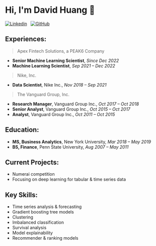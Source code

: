 # Hi, I'm David Huang 👋

[![Linkedin](https://img.shields.io/badge/LinkedIn-0077B5?style=for-the-badge&logo=linkedin&logoColor=white)](https://www.linkedin.com/in/davidihuang/)
&nbsp;
[![GitHub](https://img.shields.io/badge/GitHub-100000?style=for-the-badge&logo=github&logoColor=white)](https://github.com/hiydavid?tab=repositories)

## Experiences:
> Apex Fintech Solutions, a PEAK6 Company
* **Senior Machine Learning Scientist**, *Since Dec 2022*
* **Machine Learning Scientist**, *Sep 2021 – Dec 2022*
> Nike, Inc.
* **Data Scientist**, Nike Inc., *Nov 2018 – Sep 2021*
> The Vanguard Group, Inc.
* **Research Manager**, Vanguard Group Inc., *Oct 2017 – Oct 2018*
* **Senior Analyst**, Vanguard Group Inc., *Oct 2015 – Oct 2017*
* **Analyst**, Vanguard Group Inc., *Oct 2011 – Oct 2015*

## Education:
* **MS, Business Analytics**, New York University, *Mar 2018 – May 2019*
* **BS, Finance**, Penn State University, *Aug 2007 – May 2011*

## Current Projects:
* Numerai competition
* Focusing on deep learning for tabular & time series data

## Key Skills:
* Time series analysis & forecasting
* Gradient boosting tree models
* Clustering
* Imbalanced classification
* Survival analysis
* Model explainability
* Recommender & ranking models
